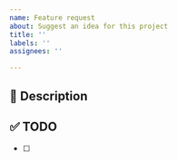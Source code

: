 ```yaml
---
name: Feature request
about: Suggest an idea for this project
title: ''
labels: ''
assignees: ''

---
```


## 🚀 Description

## ✅ TODO
- [ ]
